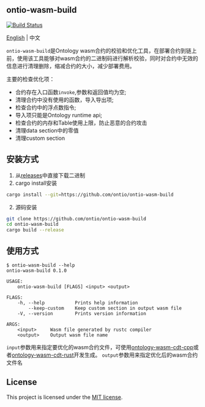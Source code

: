 ## ontio-wasm-build

[![Build Status](https://travis-ci.com/ontio/ontio-wasm-build.svg?branch=master)](https://travis-ci.com/ontio/ontio-wasm-build)

[English](README.md) | 中文

`ontio-wasm-build`是Ontology wasm合约的校验和优化工具，在部署合约到链上前，使用该工具能够对wasm合约的二进制码进行解析校验，同时对合约中无效的信息进行清理删除，缩减合约的大小，减少部署费用。

主要的检查优化项：
* 合约存在入口函数`invoke`,参数和返回值均为空;
* 清理合约中没有使用的函数，导入导出项;
* 检查合约中的浮点数指令;
* 导入项只能是Ontology runtime api;
* 检查合约的内存和Table使用上限，防止恶意的合约攻击
* 清理data section中的零值
* 清理custom section

## 安装方式
1. 从[releases](https://github.com/ontio/ontio-wasm-build/releases)中直接下载二进制
1. cargo install安装
```bash
cargo install --git=https://github.com/ontio/ontio-wasm-build
```
2. 源码安装
```bash
git clone https://github.com/ontio/ontio-wasm-build
cd ontio-wasm-build
cargo build --release
```

## 使用方式
```
$ ontio-wasm-build --help
ontio-wasm-build 0.1.0

USAGE:
    ontio-wasm-build [FLAGS] <input> <output>

FLAGS:
    -h, --help           Prints help information
        --keep-custom    Keep custom section in output wasm file
    -V, --version        Prints version information

ARGS:
    <input>     Wasm file generated by rustc compiler
    <output>    Output wasm file name
```

`input`参数用来指定要优化的wasm合约文件，可使用[ontology-wasm-cdt-cpp](https://github.com/ontio/ontology-wasm-cdt-cpp)或者[ontology-wasm-cdt-rust](https://github.com/ontio/ontology-wasm-cdt-rust)开发生成。
`output`参数用来指定优化后的wasm合约文件名

## License

This project is licensed under the [MIT license](LICENSE).
